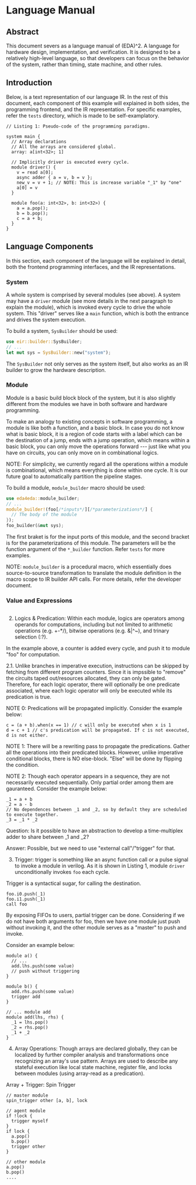 # Language Manual

## Abstract

This document severs as a language manual of (EDA)^2. A language for hardware design,
implementation, and verification. It is designed to be a relatively high-level language,
so that developers can focus on the behavior of the system, rather than timing, state machine,
and other rules.

## Introduction

Below, is a text representation of our language IR. In the rest of this document, each component
of this example will explained in both sides, the programming frontend, and the IR representation.
For specific examples, refer the `tests` directory, which is made to be self-examplatory.

````
// Listing 1: Pseudo-code of the programming paradigms.

system main {
  // Array declarations
  // All the arrays are considered global.
  array: a[int<32>; 1]

  // Implicitly driver is executed every cycle.
  module driver() {
    v = read a[0];
    async adder { a = v, b = v };
    new_v = v + 1; // NOTE: This is increase variable "_1" by "one"
    a[0] = v
  }

  module foo(a: int<32>, b: int<32>) {
    a = a.pop();
    b = b.pop();
    c = a + b;
  }
}

````

## Language Components

In this section, each component of the language will be explained in detail, both the frontend
programming interfaces, and the IR representations.

### System

A whole system is comprised by several modules (see above). A system may have a `driver` module
(see more details in the next paragraph to explain the module),
which is invoked every cycle to drive the whole system. This "driver" serves like a `main`
function, which is both the entrance and drives the system execution.


To build a system, `SysBuilder` should be used:
```` Rust
use eir::builder::SysBuilder;
// ...
let mut sys = SysBuilder::new("system");
````

The `SysBuilder` not only serves as the system itself, but also works as an IR builder to grow
the hardware description.

### Module

Module is a basic build block block of the system, but it is also slightly different from
the modules we have in both software and hardware programming.

To make an analogy to existing concepts in software programming, a module is like both a function,
and a basic block.
In case you do not know what is basic block, it is a region of code starts with a label which
can be the destination of a jump, ends with a jump operation, which means within a basic block,
you can only move the operations forward --- just like what you have on circuits, you can only
move on in combinational logics.

NOTE: For simplicity, we currently regard all the operations within a module is combinational,
which means everything is done within one cycle. It is our future goal to automatically partition
the pipeline stages.

To build a module, `module_builder` macro should be used:
````Rust
use eda4eda::module_builder;
// ...
module_builder!(foo[/*inputs*/][/*parameterizations*/] {
  // The body of the module
});
foo_builder(&mut sys);
````

The first braket is for the input ports of this module, and the second bracket is for the
parameterizations of this module. The parameters will be the function argument of the `*_builder`
function. Refer `tests` for more examples.

NOTE: `module_builder` is a procedural macro, which essentially does source-to-source
transformation to translate the module definition in the macro scope to IR builder API calls.
For more details, refer the developer document.


### Value and Expressions



````
````


2. Logics & Predication: Within each module, logics are operators among operands for computations,
including but not limited to arithmetic operations (e.g. +-*/),
bitwise operations (e.g. &|^~), and trinary selection (:?).

In the example above, a counter is added every cycle, and push it to module "foo" for
computation.

2.1. Unlike branches in imperative execution, instructions can be skipped by fetching from
different program counters. Since it is impssible to "remove" the circuits taped
out/resources allocated, they can only be gated.
Therefore, for each logic operator, there will optionally be one predicate associated, where
each logic operator will only be executed while its predication is true.

NOTE 0: Predications will be propagated implicitly. Consider the example below:

````
c = (a + b).when(x == 1) // c will only be executed when x is 1
d = c + 1 // c's predication will be propagated. If c is not executed, d is not either.
````

NOTE 1: There will be a rewriting pass to propagate the predications. Gather all the operations
into their predicated blocks. However, unlike imperative conditional blocks, there is NO
else-block. "Else" will be done by flipping the condition.

NOTE 2: Though each operator appears in a sequence, they are not necessarily executed sequentially.
Only partial order among them are gauranteed. Consider the example below:

````
_1 = a + b
_2 = a - b
// No dependences between _1 and _2, so by default they are scheduled to execute together.
_3 = _1 * _2
````

Question: Is it possible to have an abstraction to develop a time-multiplex adder to share between
_1 and _2?

Answer: Possible, but we need to use "external call"/"trigger" for that.

3. Trigger: trigger is something like an async function call or a pulse signal
to invoke a module in verilog.
As it is shown in Listing 1, module `driver` unconditionally invokes `foo` each cycle.

Trigger is a syntactical sugar, for calling the destination.

````
foo.i0.push(_1)
foo.i1.push(_1)
call foo
````

By exposing FIFOs to users, partial trigger can be done. Considering if we do not have
both arguments for foo, then we have one module just push without invoking it, and the other
module serves as a "master" to push and invoke.

Consider an example below:

````
module a() {
  // ...
  add.lhs.push(some value)
  // push without triggering
}

module b() {
  add.rhs.push(some value)
  trigger add
}

// ... module add
module add(lhs, rhs) {
  _1 = lhs.pop()
  _2 = rhs.pop()
  _1 + _2
}
````

4. Array Operations: Though arrays are declared globally, they can be localized by further
compiler analysis and transformations once recognizing an array's use pattern. Arrays are used
to describe any stateful execution like local state machine, register file, and locks between
modules (using array-read as a predication).

Array + Trigger: Spin Trigger

````
// master module
spin_trigger other [a, b], lock

// agent module
if !lock {
  trigger myself
}
if lock {
  a.pop()
  b.pop()
  trigger other
}

// other module
a.pop()
b.pop()
....
````
